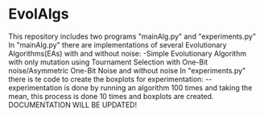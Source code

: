 # EvolAlgs
This repository includes two programs "mainAlg.py" and "experiments.py" 
In "mainAlg.py" there are implementations of several Evolutionary Algorithms(EAs) with and without noise:
-Simple Evolutionary Algorithm with only mutation using Tournament Selection with One-Bit noise/Asymmetric One-Bit Noise and without noise
In "experiments.py" there is te code to create the boxplots for experimentation:
--experimentation is done by running an algorithm 100 times and taking the mean, this process is done 10 times and boxplots are created.
DOCUMENTATION WILL BE UPDATED!
